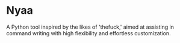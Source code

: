 # Nyaa
A Python tool inspired by the likes of 'thefuck,' aimed at assisting in command writing with high flexibility and effortless customization.

